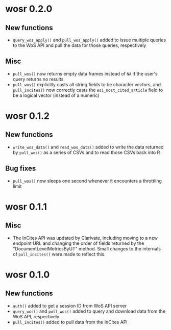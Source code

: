# wosr 0.2.0

## New functions

* `query_wos_apply()` and `pull_wos_apply()` added to issue multiple queries to the WoS API and pull the data for those queries, respectively

## Misc

* `pull_wos()` now returns empty data frames instead of `NA` if the user's query returns no results
* `pull_wos()` explicitly casts all string fields to be character vectors, and `pull_incites()` now correctly casts the `esi_most_cited_article` field to be a logical vector (instead of a numeric)

# wosr 0.1.2

## New functions

* `write_wos_data()` and `read_wos_data()` added to write the data returned by `pull_wos()` as a series of CSVs and to read those CSVs back into R

## Bug fixes

* `pull_wos()` now sleeps one second whenever it encounters a throttling limit 

# wosr 0.1.1

## Misc

* The InCites API was updated by Clarivate, including moving to a new endpoint URL and changing the order of fields returned by the "DocumentLevelMetricsByUT" method. Small changes to the internals of `pull_incites()` were made to reflect this.

# wosr 0.1.0

## New functions

* `auth()` added to get a session ID from WoS API server
* `query_wos()` and `pull_wos()` added to query and download data from the WoS API, respectively
* `pull_incites()` added to pull data from the InCites API
